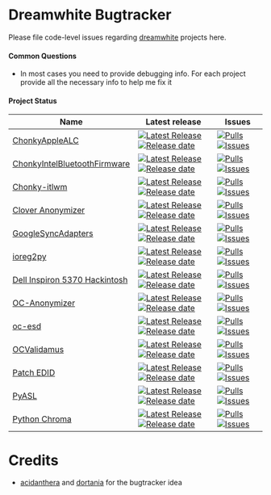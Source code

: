 Dreamwhite Bugtracker
======================

Please file code-level issues regarding [dreamwhite](https://github.com/dreamwhite) projects here.

#### Common Questions

- In most cases you need to provide debugging info. For each project provide all the necessary info to help me fix it

#### Project Status

| Name 	| Latest release 	| Issues 	|
|---	|---	|---	|
| [ChonkyAppleALC](https://github.com/dreamwhite/ChonkyAppleALC-Build) 	| [![Latest Release](https://img.shields.io/github/release/dreamwhite/ChonkyAppleALC-Build.svg?style=flat-square&label=)](https://github.com/dreamwhite/ChonkyAppleALC-Build/releases)[![Release date](https://img.shields.io/github/release-date/dreamwhite/ChonkyAppleALC-Build.svg?style=flat-square&color=informational&label=)](https://github.com/dreamwhite/ChonkyAppleALC-Build/releases) 	| [![Pulls](https://img.shields.io/github/issues-pr-raw/dreamwhite/ChonkyAppleALC-Build.svg?style=flat-square&color=informational&label=pulls)](https://github.com/dreamwhite/ChonkyAppleALC-Build/pulls) [![Issues](https://img.shields.io/github/issues-raw/dreamwhite/bugtracker/project:chonky-applealc-build.svg?style=flat-square&color=informational&label=issues)](https://github.com/dreamwhite/bugtracker/issues?q=is%3Aopen+is%3Aissue+label%3Aproject%3Achonky-applealc-build) 	|
| [ChonkyIntelBluetoothFirmware](https://github.com/dreamwhite/ChonkyIntelBluetoothFirmware-Build) 	| [![Latest Release](https://img.shields.io/github/release/dreamwhite/ChonkyIntelBluetoothFirmware-Build.svg?style=flat-square&label=)](https://github.com/dreamwhite/ChonkyIntelBluetoothFirmware-Build/releases)[![Release date](https://img.shields.io/github/release-date/dreamwhite/ChonkyIntelBluetoothFirmware-Build.svg?style=flat-square&color=informational&label=)](https://github.com/dreamwhite/ChonkyIntelBluetoothFirmware-Build/releases) 	| [![Pulls](https://img.shields.io/github/issues-pr-raw/dreamwhite/ChonkyIntelBluetoothFirmware-Build.svg?style=flat-square&color=informational&label=pulls)](https://github.com/dreamwhite/ChonkyIntelBluetoothFirmware-Build/pulls) [![Issues](https://img.shields.io/github/issues-raw/dreamwhite/bugtracker/project:chonky-intel-bt.svg?style=flat-square&color=informational&label=issues)](https://github.com/dreamwhite/bugtracker/issues?q=is%3Aopen+is%3Aissue+label%3Aproject%3Achonky-intel-bt) 	|
| [Chonky-itlwm](https://github.com/dreamwhite/Chonky-itlwm-Build) 	| [![Latest Release](https://img.shields.io/github/release/dreamwhite/Chonky-itlwm-Build.svg?style=flat-square&label=)](https://github.com/dreamwhite/Chonky-itlwm-Build/releases)[![Release date](https://img.shields.io/github/release-date/dreamwhite/Chonky-itlwm-Build.svg?style=flat-square&color=informational&label=)](https://github.com/dreamwhite/Chonky-itlwm-Build/releases) 	| [![Pulls](https://img.shields.io/github/issues-pr-raw/dreamwhite/Chonky-itlwm-Build.svg?style=flat-square&color=informational&label=pulls)](https://github.com/dreamwhite/Chonky-itlwm-Build/pulls) [![Issues](https://img.shields.io/github/issues-raw/dreamwhite/bugtracker/project:itlwm.svg?style=flat-square&color=informational&label=issues)](https://github.com/dreamwhite/bugtracker/issues?q=is%3Aopen+is%3Aissue+label%3Aproject%3Aitlwm) 	|
| [Clover Anonymizer](https://github.com/dreamwhite/Clover-Anonymizer) 	| [![Latest Release](https://img.shields.io/github/release/dreamwhite/Clover-Anonymizer.svg?style=flat-square&label=)](https://github.com/dreamwhite/Clover-Anonymizer/releases)[![Release date](https://img.shields.io/github/release-date/dreamwhite/Clover-Anonymizer.svg?style=flat-square&color=informational&label=)](https://github.com/dreamwhite/Clover-Anonymizer/releases) 	| [![Pulls](https://img.shields.io/github/issues-pr-raw/dreamwhite/Clover-Anonymizer.svg?style=flat-square&color=informational&label=pulls)](https://github.com/dreamwhite/Clover-Anonymizer/pulls) [![Issues](https://img.shields.io/github/issues-raw/dreamwhite/bugtracker/project:clover-anonymizer.svg?style=flat-square&color=informational&label=issues)](https://github.com/dreamwhite/bugtracker/issues?q=is%3Aopen+is%3Aissue+label%3Aproject%3Aclover-anonymizer) 	|
| [GoogleSyncAdapters](https://github.com/dreamwhite/gsync_adapters_for_magisk) 	| [![Latest Release](https://img.shields.io/github/release/dreamwhite/gsync_adapters_for_magisk.svg?style=flat-square&label=)](https://github.com/dreamwhite/gsync_adapters_for_magisk/releases)[![Release date](https://img.shields.io/github/release-date/dreamwhite/gsync_adapters_for_magisk.svg?style=flat-square&color=informational&label=)](https://github.com/dreamwhite/gsync_adapters_for_magisk/releases) 	| [![Pulls](https://img.shields.io/github/issues-pr-raw/dreamwhite/gsync_adapters_for_magisk.svg?style=flat-square&color=informational&label=pulls)](https://github.com/dreamwhite/gsync_adapters_for_magisk/pulls) [![Issues](https://img.shields.io/github/issues-raw/dreamwhite/bugtracker/project:gsync-adapters.svg?style=flat-square&color=informational&label=issues)](https://github.com/dreamwhite/bugtracker/issues?q=is%3Aopen+is%3Aissue+label%3Aproject%3Agsync-adapters) 	|
| [ioreg2py](https://github.com/dreamwhite/ioreg2py) 	| [![Latest Release](https://img.shields.io/github/release/dreamwhite/ioreg2py.svg?style=flat-square&label=)](https://github.com/dreamwhite/ioreg2py/releases)[![Release date](https://img.shields.io/github/release-date/dreamwhite/ioreg2py.svg?style=flat-square&color=informational&label=)](https://github.com/dreamwhite/ioreg2py/releases) 	| [![Pulls](https://img.shields.io/github/issues-pr-raw/dreamwhite/ioreg2py.svg?style=flat-square&color=informational&label=pulls)](https://github.com/dreamwhite/ioreg2py/pulls) [![Issues](https://img.shields.io/github/issues-raw/dreamwhite/bugtracker/project:ioreg2py.svg?style=flat-square&color=informational&label=issues)](https://github.com/dreamwhite/bugtracker/issues?q=is%3Aopen+is%3Aissue+label%3Aproject%3Aioreg2py) 	|
| [Dell Inspiron 5370 Hackintosh](https://github.com/dreamwhite/dell-inspiron-5370-hackintosh) 	| [![Latest Release](https://img.shields.io/github/release/dreamwhite/dell-inspiron-5370-hackintosh.svg?style=flat-square&label=)](https://github.com/dreamwhite/https://github.com/dreamwhite/dell-inspiron-5370-hackintosh/releases)[![Release date](https://img.shields.io/github/release-date/dreamwhite/dell-inspiron-5370-hackintosh.svg?style=flat-square&color=informational&label=)](https://github.com/dreamwhite/dell-inspiron-5370-hackintosh/releases) 	| [![Pulls](https://img.shields.io/github/issues-pr-raw/dreamwhite/dell-inspiron-5370-hackintosh.svg?style=flat-square&color=informational&label=pulls)](https://github.com/dreamwhite/dell-inspiron-5370-hackintosh/pulls) [![Issues](https://img.shields.io/github/issues-raw/dreamwhite/bugtracker/project:dell-inspiron-5370-hackintosh.svg?style=flat-square&color=informational&label=issues)](https://github.com/dreamwhite/bugtracker/issues?q=is%3Aissue+is%3Aopen+label%3Aproject%3Adell-inspiron-5370-hackintosh) 	|
| [OC-Anonymizer](https://github.com/dreamwhite/OC-Anonymizer) 	| [![Latest Release](https://img.shields.io/github/release/dreamwhite/OC-Anonymizer.svg?style=flat-square&label=)](https://github.com/dreamwhite/OC-Anonymizer/releases)[![Release date](https://img.shields.io/github/release-date/dreamwhite/OC-Anonymizer.svg?style=flat-square&color=informational&label=)](https://github.com/dreamwhite/OC-Anonymizer/releases) 	| [![Pulls](https://img.shields.io/github/issues-pr-raw/dreamwhite/OC-Anonymizer.svg?style=flat-square&color=informational&label=pulls)](https://github.com/dreamwhite/OC-Anonymizer/pulls) [![Issues](https://img.shields.io/github/issues-raw/dreamwhite/bugtracker/project:tscs.svg?style=flat-square&color=informational&label=issues)](https://github.com/dreamwhite/bugtracker/issues?q=is%3Aopen+is%3Aissue+label%3Aproject%3Aoc-anonymizer) 	|
| [oc-esd](https://github.com/dreamwhite/oc-esd) 	| [![Latest Release](https://img.shields.io/github/release/dreamwhite/oc-esd.svg?style=flat-square&label=)](https://github.com/dreamwhite/oc-esd/releases)[![Release date](https://img.shields.io/github/release-date/dreamwhite/oc-esd.svg?style=flat-square&color=informational&label=)](https://github.com/dreamwhite/oc-esd/releases) 	| [![Pulls](https://img.shields.io/github/issues-pr-raw/dreamwhite/oc-esd.svg?style=flat-square&color=informational&label=pulls)](https://github.com/dreamwhite/oc-esd/pulls) [![Issues](https://img.shields.io/github/issues-raw/dreamwhite/bugtracker/project:oc-esd.svg?style=flat-square&color=informational&label=issues)](https://github.com/dreamwhite/bugtracker/issues?q=is%3Aopen+is%3Aissue+label%3Aproject%3Aoc-esd) 	|
| [OCValidamus](https://github.com/dreamwhite/OCValidamus) 	| [![Latest Release](https://img.shields.io/github/release/dreamwhite/OCValidamus.svg?style=flat-square&label=)](https://github.com/dreamwhite/OCValidamus/releases)[![Release date](https://img.shields.io/github/release-date/dreamwhite/OCValidamus.svg?style=flat-square&color=informational&label=)](https://github.com/dreamwhite/OCValidamus/releases) 	| [![Pulls](https://img.shields.io/github/issues-pr-raw/dreamwhite/OCValidamus.svg?style=flat-square&color=informational&label=pulls)](https://github.com/dreamwhite/OCValidamus/pulls) [![Issues](https://img.shields.io/github/issues-raw/dreamwhite/bugtracker/project:OCValidamus.svg?style=flat-square&color=informational&label=issues)](https://github.com/dreamwhite/bugtracker/issues?q=is%3Aopen+is%3Aissue+label%3Aproject%3AOCValidamus) 	|
| [Patch EDID](https://github.com/dreamwhite/patch_edid) 	| [![Latest Release](https://img.shields.io/github/release/dreamwhite/patch_edid.svg?style=flat-square&label=)](https://github.com/dreamwhite/patch_edid/releases)[![Release date](https://img.shields.io/github/release-date/dreamwhite/patch_edid.svg?style=flat-square&color=informational&label=)](https://github.com/dreamwhite/patch_edid/releases) 	| [![Pulls](https://img.shields.io/github/issues-pr-raw/dreamwhite/patch_edid.svg?style=flat-square&color=informational&label=pulls)](https://github.com/dreamwhite/patch_edid/pulls) [![Issues](https://img.shields.io/github/issues-raw/dreamwhite/bugtracker/project:patch_edid.svg?style=flat-square&color=informational&label=issues)](https://github.com/dreamwhite/bugtracker/issues?q=is%3Aopen+is%3Aissue+label%3Aproject%3Apatch_edid) 	|
| [PyASL](https://github.com/dreamwhite/PyASL) 	| [![Latest Release](https://img.shields.io/github/release/dreamwhite/PyASL.svg?style=flat-square&label=)](https://github.com/dreamwhite/PyASL/releases)[![Release date](https://img.shields.io/github/release-date/dreamwhite/PyASL.svg?style=flat-square&color=informational&label=)](https://github.com/dreamwhite/PyASL/releases) 	| [![Pulls](https://img.shields.io/github/issues-pr-raw/dreamwhite/PyASL.svg?style=flat-square&color=informational&label=pulls)](https://github.com/dreamwhite/PyASL/pulls) [![Issues](https://img.shields.io/github/issues-raw/dreamwhite/bugtracker/project:PyASL.svg?style=flat-square&color=informational&label=issues)](https://github.com/dreamwhite/bugtracker/issues?q=is%3Aopen+is%3Aissue+label%3Aproject%3APyASL) 	|
| [Python Chroma](https://github.com/dreamwhite/python-chroma) 	| [![Latest Release](https://img.shields.io/github/release/dreamwhite/python-chroma.svg?style=flat-square&label=)](https://github.com/dreamwhite/python-chroma/releases)[![Release date](https://img.shields.io/github/release-date/dreamwhite/python-chroma.svg?style=flat-square&color=informational&label=)](https://github.com/dreamwhite/python-chroma/releases) 	| [![Pulls](https://img.shields.io/github/issues-pr-raw/dreamwhite/python-chroma.svg?style=flat-square&color=informational&label=pulls)](https://github.com/dreamwhite/python-chroma/pulls) [![Issues](https://img.shields.io/github/issues-raw/dreamwhite/bugtracker/project:python-chroma.svg?style=flat-square&color=informational&label=issues)](https://github.com/dreamwhite/bugtracker/issues?q=is%3Aopen+is%3Aissue+label%3Aproject%3Apython-chroma) 	|

# Credits

- [acidanthera](https://github.com/acidanthera) and [dortania](https://github.com/dortania) for the bugtracker idea
